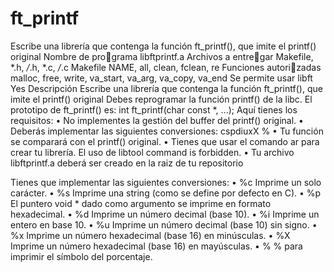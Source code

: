 # ft_printf
Escribe una librería que contenga la función ft_printf(), que imite el printf() original
Nombre de programa
libftprintf.a
Archivos a entregar
Makefile, *.h, */*.h, *.c, */*.c
Makefile NAME, all, clean, fclean, re
Funciones autorizadas
malloc, free, write,
va_start, va_arg, va_copy, va_end
Se permite usar
libft
Yes
Descripción Escribe una librería que contenga la función
ft_printf(), que imite el printf() original
Debes reprogramar la función printf() de la libc.
El prototipo de ft_printf() es:
int ft_printf(char const *, ...);
Aquí tienes los requisitos:
• No implementes la gestión del buffer del printf() original.
• Deberás implementar las siguientes conversiones: cspdiuxX %
• Tu función se comparará con el printf() original.
• Tienes que usar el comando ar para crear tu librería. El uso de libtool command
is forbidden.
• Tu archivo libftprintf.a deberá ser creado en la raiz de tu repositorio

Tienes que implementar las siguientes conversiones:
• %c Imprime un solo carácter.
• %s Imprime una string (como se define por defecto en C).
• %p El puntero void * dado como argumento se imprime en formato hexadecimal.
• %d Imprime un número decimal (base 10).
• %i Imprime un entero en base 10.
• %u Imprime un número decimal (base 10) sin signo.
• %x Imprime un número hexadecimal (base 16) en minúsculas.
• %X Imprime un número hexadecimal (base 16) en mayúsculas.
• % % para imprimir el símbolo del porcentaje.
